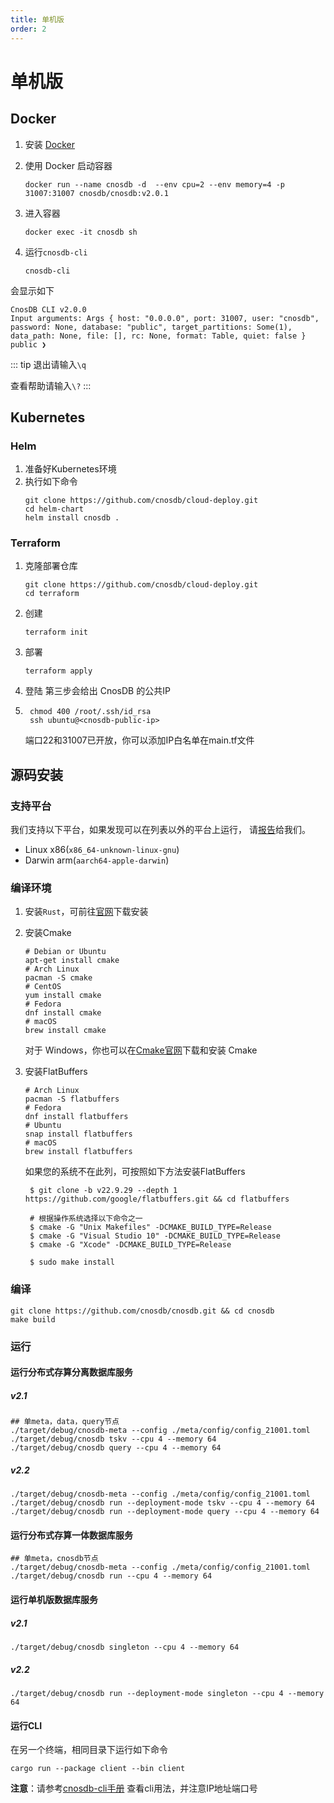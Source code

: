 ```yaml
---
title: 单机版
order: 2
---
```


# 单机版

## Docker

1. 安装 [Docker](https://www.docker.com/products/docker-desktop/)

2. 使用 Docker 启动容器
   ```shell
   docker run --name cnosdb -d  --env cpu=2 --env memory=4 -p 31007:31007 cnosdb/cnosdb:v2.0.1
   ```

3. 进入容器
   ```shell
   docker exec -it cnosdb sh
   ```

4. 运行`cnosdb-cli`
   ```shell
   cnosdb-cli
   ```
会显示如下
   ```
   CnosDB CLI v2.0.0
   Input arguments: Args { host: "0.0.0.0", port: 31007, user: "cnosdb", password: None, database: "public", target_partitions: Some(1), data_path: None, file: [], rc: None, format: Table, quiet: false }
   public ❯
   ```

::: tip
退出请输入`\q`

查看帮助请输入`\?`
:::

## Kubernetes

### Helm

1. 准备好Kubernetes环境
2. 执行如下命令
   ```shell
   git clone https://github.com/cnosdb/cloud-deploy.git
   cd helm-chart
   helm install cnosdb .
   ```

### Terraform

1. 克隆部署仓库
   ```shell
   git clone https://github.com/cnosdb/cloud-deploy.git
   cd terraform
   ```
2. 创建
   ```shell
   terraform init
   ```
3. 部署
   ```shell
   terraform apply
   ```
4. 登陆
   第三步会给出 CnosDB 的公共IP

5. ```shell
    chmod 400 /root/.ssh/id_rsa
    ssh ubuntu@<cnosdb-public-ip>
    ```
   端口22和31007已开放，你可以添加IP白名单在main.tf文件

## 源码安装

### **支持平台**

我们支持以下平台，如果发现可以在列表以外的平台上运行，
请[报告](https://github.com/cnosdb/cnosdb/issues)给我们。

- Linux x86(`x86_64-unknown-linux-gnu`)
- Darwin arm(`aarch64-apple-darwin`)

### **编译环境**

1. 安装`Rust`，可前往[官网](https://www.rust-lang.org/learn/get-started)下载安装
2. 安装Cmake
    ```shell
    # Debian or Ubuntu
    apt-get install cmake
    # Arch Linux
    pacman -S cmake
    # CentOS
    yum install cmake
    # Fedora
    dnf install cmake
    # macOS
    brew install cmake
    ```
   对于 Windows，你也可以在[Cmake官网](https://cmake.org/download/)下载和安装 Cmake

3. 安装FlatBuffers
    ```shell
    # Arch Linux
    pacman -S flatbuffers
    # Fedora
    dnf install flatbuffers
    # Ubuntu
    snap install flatbuffers
    # macOS
    brew install flatbuffers
    ```
   如果您的系统不在此列，可按照如下方法安装FlatBuffers

   ```shell
    $ git clone -b v22.9.29 --depth 1 https://github.com/google/flatbuffers.git && cd flatbuffers

    # 根据操作系统选择以下命令之一
    $ cmake -G "Unix Makefiles" -DCMAKE_BUILD_TYPE=Release
    $ cmake -G "Visual Studio 10" -DCMAKE_BUILD_TYPE=Release
    $ cmake -G "Xcode" -DCMAKE_BUILD_TYPE=Release

    $ sudo make install
   ```

### **编译**

```shell
git clone https://github.com/cnosdb/cnosdb.git && cd cnosdb
make build
```

### **运行**

#### **运行分布式存算分离数据库服务**

##### v2.1
```shell
## 单meta，data，query节点
./target/debug/cnosdb-meta --config ./meta/config/config_21001.toml
./target/debug/cnosdb tskv --cpu 4 --memory 64
./target/debug/cnosdb query --cpu 4 --memory 64
```
##### v2.2
```shell
./target/debug/cnosdb-meta --config ./meta/config/config_21001.toml
./target/debug/cnosdb run --deployment-mode tskv --cpu 4 --memory 64
./target/debug/cnosdb run --deployment-mode query --cpu 4 --memory 64
```

#### **运行分布式存算一体数据库服务**
```shell
## 单meta，cnosdb节点
./target/debug/cnosdb-meta --config ./meta/config/config_21001.toml
./target/debug/cnosdb run --cpu 4 --memory 64
```

#### **运行单机版数据库服务**

##### v2.1
```shell
./target/debug/cnosdb singleton --cpu 4 --memory 64
```
##### v2.2
```shell
./target/debug/cnosdb run --deployment-mode singleton --cpu 4 --memory 64
```


#### **运行CLI**
在另一个终端，相同目录下运行如下命令

```shell
cargo run --package client --bin client
```
**注意**：请参考[cnosdb-cli手册](../reference/tools.md#客户端cli) 查看cli用法，并注意IP地址端口号
